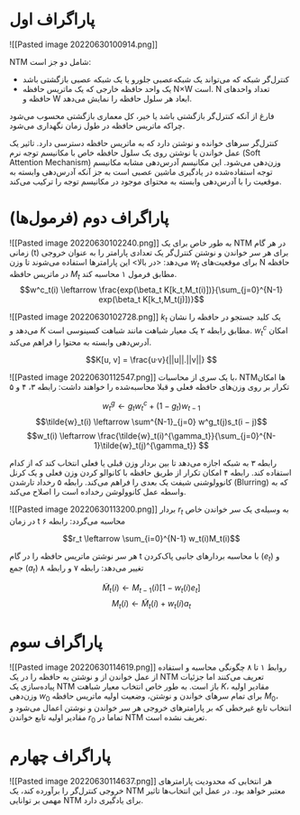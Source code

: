 # پاراگراف اول
![[Pasted image 20220630100914.png]]

NTM‌ شامل دو جز است:
* کنترل‌گر شبکه که می‌تواند یک شبکه‌عصبی جلورو یا یک شبکه عصبی بازگشتی باشد
* یک واحد حافظه خارجی که یک ماتریس حافظه N×W است. N تعداد واحد‌های حافظه و W ابعاد هر سلول حافظه را نمایش می‌دهد.

فارغ از آنکه کنترل‌گر بازگشتی باشد یا خیر، کل معماری بازگشتی محسوب می‌شود چراکه ماتریس حافظه در طول زمان نگهداری می‌شود.

کنترل‌گر سرهای خوانده و نوشتن دارد که به ماتریس حافظه دسترسی دارد. تاثیر یک عمل خواندن یا نوشتن روی یک سلول حافظه خاص با مکانیسم توجه نرم (Soft Attention Mechanism) وزن‌دهی می‌شود. این مکانیسم آدرس‌دهی مشابه مکانیسم توجه استفاده‌شده در یادگیری ماشین عصبی است به جز آنکه آدرس‌دهی وابسته به موقعیت را با آدرس‌دهی وابسته به محتوای موجود در مکانیسم توجه  را ترکیب می‌کند.

# پاراگراف دوم (فرمول‌ها)
![[Pasted image 20220630102240.png]]
به طور خاص برای یک NTM در هر گام زمانی (t) برای هر سر خواندن و نوشتن کنترل‌گر یک تعدادی پارامتر را به عنوان خروجی می‌دهد: <در بالا> این پارامتر‌ها استفاده می‌شوند تا وزن $w_t$ برای موقعیت‌های N حافظه در ماتریس حافظه $M_t$ مطابق فرمول ۱ محاسبه کند.
$$w^c_t(i) \leftarrow \frac{exp(\beta_t K[k_t,M_t(i)])}{\sum_{j=0}^{N-1} exp(\beta_t K[k_t,M_t(j)])}$$

![[Pasted image 20220630102728.png]]
$k_t$ یک کلید جستجو در حافظه را نشان می‌دهد و $K$ مطابق رابطه ۲ یک معیار شباهت مانند شباهت کسینوسی است. $w_t^c$ امکان آدرس‌دهی وابسته به محتوا را فراهم می‌کند.

$$K[u, v] = \frac{u·v}{||u||.||v||} $$

![[Pasted image 20220630112547.png]]
با یک سری از محاسبات، NTM‌ها امکان تکرار بر روی وزن‌های حافظه فعلی و قبلا محاسبه‌شده را خواهند داشت: رابطه ۳، ۴ و ۵

$$w^g_t \leftarrow g_t w^c_t + (1 − g_t)w_{t−1}$$
$$\tilde{w}_t(i) \leftarrow \sum^{N-1}_{j=0} w^g_t(j)s_t(i − j)$$
$$w_t(i) \leftarrow \frac{\tilde{w}_t(i)^{\gamma_t}}{\sum_{j=0}^{N-1}\tilde{w}_t(j)^{\gamma_t}}
$$


رابطه ۳ به شبکه اجازه می‌دهد تا بین بردار وزن قبلی یا فعلی انتخاب کند که از کدام استفاده کند.
رابطه ۴ امکان تکرار از طریق حافظه با کانوالو کردن وزن فعلی و یک کرنل کانوولوشنی شیفت یک بعدی را فراهم می‌کند.
رابطه ۵ رخداد تارشدن (Blurring) که به واسطه عمل کانوولوشن رخداده است را اصلاح می‌کند.

![[Pasted image 20220630113200.png]]
بردار $r_t$ به وسیله‌ی یک سر خواندن خاص در زمان t محاسبه می‌گردد: رابطه ۶

$$r_t \leftarrow \sum_{i=0}^{N-1} w_t(i)M_t(i)$$

هر سر نوشتن ماتریس حافظه را در گام t با محاسبه بردارهای جانبی پاک‌کردن ($e_t$) و جمع‌ ($a_t$) تغییر می‌دهد: رابطه ۷ و رابطه ۸

$$\tilde{M}_t(i) \leftarrow M_{t-1}(i)[1-w_t(i)e_t]$$
$$M_t(i) \leftarrow \tilde{M}_t(i) + w_t(i)a_t$$
# پاراگراف سوم
![[Pasted image 20220630114619.png]]
روابط ۱ تا ۸ چگونگی محاسبه و استفاده از عمل خواندن از و نوشتن به حافظه را در یک NTM تعریف می‌کنند اما جزئیات پیاده‌سازی یک NTM باز است. به طور خاص انتخاب معیار شباهت $K$، مقادیر اولیه وزن‌دهی $w_0$ برای تمام سرهای خواندن و نوشتن، وضعیت اولیه ماتریس حافظه $M_0$، انتخاب تابع غیرخطی که بر پارامترهای خروجی هر سر خواندن و نوشتن اعمال می‌شود و مقادیر اولیه تابع خواندن $r_0$ تماما در NTM تعریف نشده است.


# پاراگراف چهارم
![[Pasted image 20220630114637.png]]
هر انتخابی که محدودیت پارامتر‌های خروجی کنترل‌گر را برآورده کند، یک NTM معتبر خواهد بود. در عمل این انتخاب‌ها تاثیر مهمی بر توانایی NTM برای یادگیری دارد.
